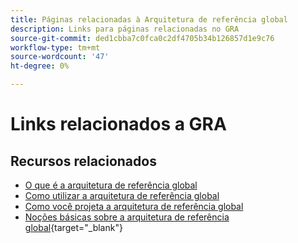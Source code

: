 ```yaml
---
title: Páginas relacionadas à Arquitetura de referência global
description: Links para páginas relacionadas no GRA
source-git-commit: ded1cbba7c0fca0c2df4705b34b126857d1e9c76
workflow-type: tm+mt
source-wordcount: '47'
ht-degree: 0%

---
```


# Links relacionados a GRA

## Recursos relacionados

* [O que é a arquitetura de referência global](../global-reference-architecture/what-is-global-reference-architecture.md)
* [Como utilizar a arquitetura de referência global](../global-reference-architecture/how-do-you-leverage-global-reference-architecture.md)
* [Como você projeta a arquitetura de referência global](../global-reference-architecture/how-do-you-architect-global-reference-architecture.md)
* [Noções básicas sobre a arquitetura de referência global](https://experienceleague.adobe.com/docs/commerce-operations/implementation-playbook/architecture/global-reference-architecture/overview.html){target="_blank"}
